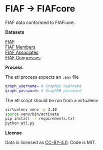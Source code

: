 # FIAF → FIAFcore
FIAF data conformed to FIAFcore.

**Datasets**

[FIAF](https://www.fiafnet.org/)     
[FIAF Members](https://www.fiafnet.org/pages/Community/Members.html)      
[FIAF Associates](https://www.fiafnet.org/pages/Community/Associates.html)  
[FIAF Congresses](https://www.fiafnet.org/pages/History/Archival-Documents-about-FIAF-Congresses.html)

**Process**

The etl process expects an `.env` file

```sh
graph_username= # GraphDB username
graph_password= # GraphDB password
```

The etl script should be run from a virtualenv

```sh
virtualenv venv -p 3.10
source venv/bin/activate
pip install -r requirements.txt
python etl.py
```

**License**

Data is licensed as [CC-BY-4.0](https://creativecommons.org/licenses/by/4.0/). Code is MIT.
